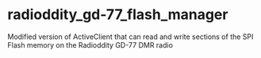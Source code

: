 # radioddity_gd-77_flash_manager
Modified version of ActiveClient that can read and write sections of the SPI Flash memory on the Radioddity GD-77 DMR radio
